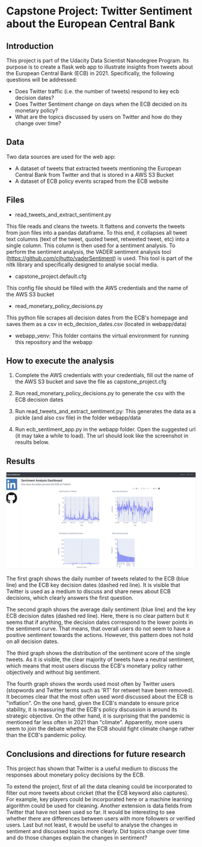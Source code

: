 # Capstone Project: Twitter Sentiment about the European Central Bank

## Introduction

This project is part of the Udacity Data Scientist Nanodegree Program. Its purpose is to create a flask web app to illustrate insights from tweets about the European Central Bank (ECB) in 2021. Specifically, the following questions will be addressed:

- Does Twitter traffic (i.e. the number of tweets) respond to key ecb decision dates?
- Does Twitter Sentiment change on days when the ECB decided on its monetary policy?
- What are the topics discussed by users on Twitter and how do they change over time?

## Data

Two data sources are used for the web app:

- A dataset of tweets that extracted tweets mentioning the European Central Bank from Twitter and that is stored in a AWS S3 Bucket
- A dataset of ECB policy events scraped from the ECB website

## Files

- read_tweets_and_extract_sentiment.py

This file reads and cleans the tweets. It flattens and converts the tweets from json files into a pandas dataframe. To this end, it collapses all tweet text columns (text of the tweet, quoted tweet, retweeted tweet, etc) into a single column. This column is then used for a sentiment analysis. To perform the sentiment analysis, the VADER sentiment analysis tool (https://github.com/cjhutto/vaderSentiment) is used. This tool is part of the nltk library and specifically designed to analyse social media.

- capstone_project.default.cfg

This config file should be filled with the AWS credentials and the name of the AWS S3 bucket

- read_monetary_policy_decisions.py

This python file scrapes all decision dates from the ECB's homepage and saves them as a csv in ecb_decision_dates.csv (located in webapp/data)

- webapp_venv: This folder contains the virtual environment for running this repository and the webapp

## How to execute the analysis

1. Complete the AWS credentials with your credentials, fill out the name of the AWS S3 bucket and save the file as capstone_project.cfg

2. Run read_monetary_policy_decisions.py to generate the csv with the ECB decision dates

3. Run read_tweets_and_extract_sentiment.py: This generates the data as a pickle (and also csv file) in the folder webapp/data

4. Run ecb_sentiment_app.py in the webapp folder. Open the suggested url (it may take a while to load). The url should look like the screenshot in results below.

## Results

![Screenshot](webapp_ecb.png)

The first graph shows the daily number of tweets related to the ECB (blue line) and the ECB key decision dates (dashed red line). It is visible that Twitter is used as a medium to discuss and share news about ECB decisions, which clearly answers the first question.

The second graph shows the average daily sentiment (blue line) and the key ECB decision dates (dashed red line). Here, there is no clear pattern but it seems that if anything, the decision dates correspond to the lower points in the sentiment curve. That means, that overall users do not seem to have a positive sentiment towards the actions. However, this pattern does not hold on all decision dates.

The third graph shows the distribution of the sentiment score of the single tweets. As it is visible, the clear majority of tweets have a neutral sentiment, which means that most users discuss the ECB's monetary policy rather objectively and without big sentiment.

The fourth graph shows the words used most often by Twitter users (stopwords and Twitter terms such as 'RT' for retweet have been removed). It becomes clear that the most often used word discussed about the ECB is "inflation". On the one hand, given the ECB's mandate to ensure price stability, it is reassuring that the ECB's policy discussion is around its strategic objective. On the other hand, it is surprising that the pandemic is mentioned far less often in 2021 than "climate". Apparently, more users seem to join the debate whether the ECB should fight climate change rather than the ECB's pandemic policy.


## Conclusions and directions for future research

This project has shown that Twitter is a useful medium to discuss the responses about monetary policy decisions by the ECB.

To extend the project, first of all the data cleaning could be incorporated to filter out more tweets about cricket (that the ECB keyword also captures). For example, key players could be incorporated here or a machine learning algorithm could be used for cleaning.
Another extension is data fields from Twitter that have not been used so far. It would be interesting to see whether there are differences between users with more followers or verified users. Last but not least, it would be useful to analyse the changes in sentiment and discussed topics more clearly. Did topics change over time and do those changes explain the changes in sentiment?
